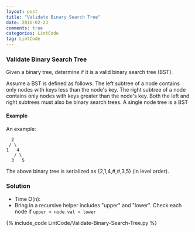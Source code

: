 ```yaml
---
layout: post
title: "Validate Binary Search Tree"
date: 2016-02-23
comments: true
categories: LintCode
tag: LintCode 
---
```


### Validate Binary Search Tree
Given a binary tree, determine if it is a valid binary search tree (BST).

Assume a BST is defined as follows:
The left subtree of a node contains only nodes with keys less than the node's key.
The right subtree of a node contains only nodes with keys greater than the node's key.
Both the left and right subtrees must also be binary search trees.
A single node tree is a BST

#### Example
An example:
```
  2
 / \
1   4
   / \
  3   5
```
The above binary tree is serialized as {2,1,4,#,#,3,5} (in level order).

<!--more-->
### Solution
* Time O(n):
* Bring in a recursive helper includes "upper" and "lower". Check each node if `upper > node.val > lower`

{% include_code LintCode/Validate-Binary-Search-Tree.py %}
